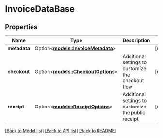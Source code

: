 # InvoiceDataBase

## Properties

Name | Type | Description | Notes
------------ | ------------- | ------------- | -------------
**metadata** | Option<[**models::InvoiceMetadata**](InvoiceMetadata.md)> |  | [optional]
**checkout** | Option<[**models::CheckoutOptions**](CheckoutOptions.md)> | Additional settings to customize the checkout flow | [optional]
**receipt** | Option<[**models::ReceiptOptions**](ReceiptOptions.md)> | Additional settings to customize the public receipt | [optional]

[[Back to Model list]](../README.md#documentation-for-models) [[Back to API list]](../README.md#documentation-for-api-endpoints) [[Back to README]](../README.md)



